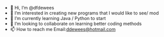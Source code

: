 - 👋 Hi, I’m @dfdewees
- 👀 I’m interested in creating new programs that I would like to see/ mod  
- 🌱 I’m currently learning Java / Python to start
- 💞️ I’m looking to collaborate on learning better coding methods
- 📫 How to reach me Email:ddewees@hotmail.com

<!---
dfdewees/dfdewees is a ✨ special ✨ repository because its `README.md` (this file) appears on your GitHub profile.
You can click the Preview link to take a look at your changes.
--->
